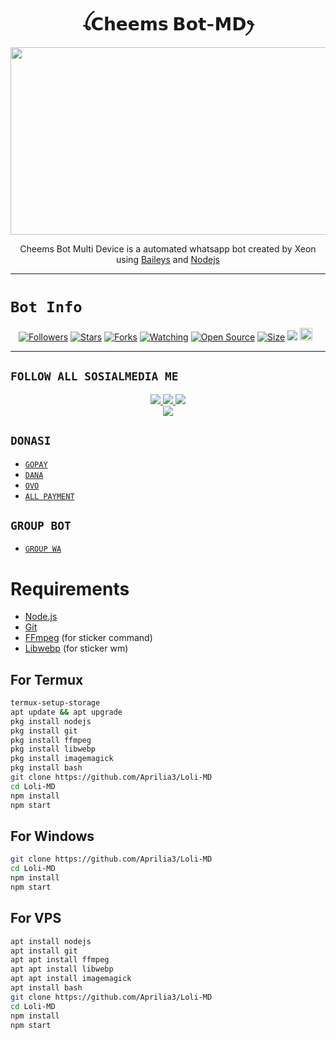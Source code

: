 <h1 align="center">ꪶ𝗖𝗵𝗲𝗲𝗺𝘀 𝗕𝗼𝘁-𝗠𝗗ꫂ<br></h1>
<p align="center">
  <img src="https://telegra.ph/file/8adfac9d34c43ce444fbf.jpg" width="540" height="300" />
</p>

<p align="center">
Cheems Bot Multi Device is a automated whatsapp bot created by Xeon using <a href="https://github.com/adiwajshing/Baileys" target="_blank">Baileys</a> and <a href="https://github.com/nodejs" target="_blank">Nodejs</a>
</p>

------

# ```Bot Info```
<p align="center">
<a href="https://github.com/Aprilia3/followers"><img title="Followers" src="https://img.shields.io/github/followers/Aprilia3?color=red&style=flat-square"></a>
<a href="https://github.com/Aprilia3/Loli-MD/stargazers/"><img title="Stars" src="https://img.shields.io/github/stars/Aprilia3/Loli-MD?color=blue&style=flat-square"></a>
<a href="https://github.com/Aprilia3/Loli-MD/network/members"><img title="Forks" src="https://img.shields.io/github/forks/Aprilia3/Loli-MD?color=red&style=flat-square"></a>
<a href="https://github.com/Aprilia3/Loli-MD/watchers"><img title="Watching" src="https://img.shields.io/github/watchers/Aprilia3/Loli-MD?label=Watchers&color=blue&style=flat-square"></a>
<a href="https://github.com/Aprilia3/Loli-MD"><img title="Open Source" src="https://badges.frapsoft.com/os/v2/open-source.svg?v=103"></a>
<a href="https://github.com/Aprilia3/Loli-MD/"><img title="Size" src="https://img.shields.io/github/repo-size/Aprilia3/Loli-MD?style=flat-square&color=green"></a>
<a href="https://hits.seeyoufarm.com"><img src="https://hits.seeyoufarm.com/api/count/incr/badge.svg?url=https%3A%2F%2Fgithub.com%2FAprilia3%2FLoli-MD&count_bg=%2379C83D&title_bg=%23555555&icon=probot.svg&icon_color=%2300FF6D&title=hits&edge_flat=false"/></a>
<a href="https://github.com/Aprilia3/Loli-MD/graphs/commit-activity"><img height="20" src="https://img.shields.io/badge/Maintained%3F-yes-green.svg"></a>&nbsp;&nbsp;
</p>
<p align='center'>
    </p>

-------

## ```FOLLOW ALL SOSIALMEDIA ME```
<p align="center">
<a href="https://instagram.com/Aprilia3"><img src="https://img.shields.io/badge/Instagram-E4405F?style=for-the-badge&logo=instagram&logoColor=white"/> 
<a href="https://wa.me/628811929177"><img src="https://img.shields.io/badge/WhatsApp-25D366?style=for-the-badge&logo=whatsapp&logoColor=white" />
<a href="https://www.youtube.com/c/BOTINDO"><img src="https://img.shields.io/badge/YouTube BOT INDO-ff0000?style=for-the-badge&logo=youtube&logoColor=ff000000&link=https://www.youtube.com/c/BOTINDO" /><br>
<a href="https://tiktok.com/@prii"><img src="https://img.shields.io/badge/Tiktok prii-black?style=for-the-badge&logo=tiktok&logoColor=ff000000&link=https://tiktok.com/@prii" /></a>
</p>

## ```DONASI```

- [`GOPAY`](https://tinyurl.com/ycnybypd)
- [`DANA`](https://tinyurl.com/ycnybypd)
- [`OVO`](https://tinyurl.com/ycnybypd)
- [`ALL PAYMENT`](https://tinyurl.com/ycnybypd)

## ```GROUP BOT```

- [`GROUP WA`]()

# Requirements
* [Node.js](https://nodejs.org/en/)
* [Git](https://git-scm.com/downloads)
* [FFmpeg](https://www.gyan.dev/ffmpeg/builds/) (for sticker command)
* [Libwebp](https://developers.google.com/speed/webp/download) (for sticker wm)

## For Termux
```bash
termux-setup-storage
apt update && apt upgrade
pkg install nodejs
pkg install git 
pkg install ffmpeg
pkg install libwebp 
pkg install imagemagick
pkg install bash
git clone https://github.com/Aprilia3/Loli-MD
cd Loli-MD
npm install
npm start
```
## For Windows
```bash
git clone https://github.com/Aprilia3/Loli-MD
cd Loli-MD
npm install
npm start
```
## For VPS
```bash
apt install nodejs 
apt install git 
apt apt install ffmpeg 
apt apt install libwebp 
apt apt install imagemagick
apt install bash
git clone https://github.com/Aprilia3/Loli-MD
cd Loli-MD
npm install
npm start
```
